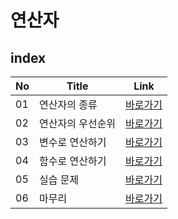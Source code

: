 # 연산자
index
---
|No|Title|Link|
|-|-|-|
|01|연산자의 종류|[바로가기](./01)|
|02|연산자의 우선순위|[바로가기](./02)|
|03|변수로 연산하기|[바로가기](./03)|
|04|함수로 연산하기|[바로가기](./04)|
|05|실습 문제|[바로가기](./05)|
|06|마무리|[바로가기](./06)|

<br>
